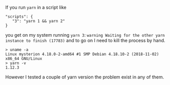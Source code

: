 If you run `yarn` in a script like

```
"scripts": {
   "3": "yarn 1 && yarn 2"
}
```

you get on my system running `yarn 3`: `warning Waiting for the other yarn instance to finish (17783)` and to go on I need to kill the process by hand.

```
> uname -a
Linux mysterion 4.18.0-2-amd64 #1 SMP Debian 4.18.10-2 (2018-11-02) x86_64 GNU/Linux
> yarn -v
1.12.3

```

However I tested a couple of yarn version the problem exist in any of them. 